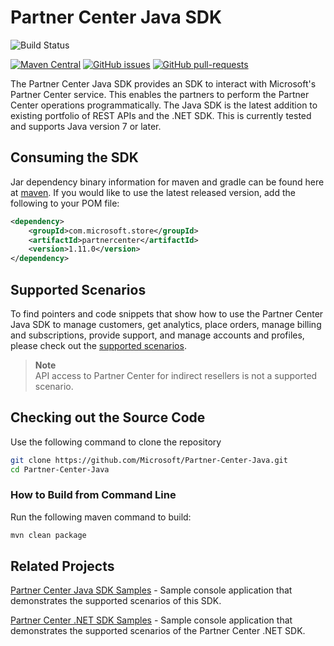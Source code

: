 # Partner Center Java SDK

![Build Status](https://dev.azure.com/partnercenter/sdk/_apis/build/status/partner-center-java-CI)

[![Maven Central](https://img.shields.io/maven-central/v/com.microsoft.store/partnercenter.svg?label=Maven%20Central)](https://search.maven.org/search?q=g:%22com.microsoft.store%22%20AND%20a:%22partnercenter%22) [![GitHub issues](https://img.shields.io/github/issues/Microsoft/Partner-Center-Java.svg)](https://github.com/Microsoft/Partner-Center-Java/issues/) [![GitHub pull-requests](https://img.shields.io/github/issues-pr/Microsoft/Partner-Center-Java.svg)](https://gitHub.com/Microsoft/Partner-Center-Java/pull/)

The Partner Center Java SDK provides an SDK to interact with Microsoft's Partner Center service. This enables the partners to perform the Partner Center operations programmatically. The Java SDK is the latest addition to existing portfolio of REST APIs and the .NET SDK. This is currently tested and supports Java version 7 or later.

## Consuming the SDK

Jar dependency binary information for maven and gradle can be found here at [maven](https://mvnrepository.com/artifact/com.microsoft.store/partnercenter). If you would like to use the latest released version, add the following to your POM file:

```xml
<dependency>
    <groupId>com.microsoft.store</groupId>
    <artifactId>partnercenter</artifactId>
    <version>1.11.0</version>
</dependency>
```

## Supported Scenarios

To find pointers and code snippets that show how to use the Partner Center Java SDK to manage customers, get analytics, place orders, manage billing and subscriptions, provide support, and manage accounts and profiles, please check out the [supported scenarios](https://docs.microsoft.com/partner-center/develop/scenarios).

> **Note**  
> API access to Partner Center for indirect resellers is not a supported scenario.

## Checking out the Source Code

Use the following command to clone the repository

```bash
git clone https://github.com/Microsoft/Partner-Center-Java.git
cd Partner-Center-Java
```

### How to Build from Command Line

Run the following maven command to build:

```bash
mvn clean package
```

## Related Projects

[Partner Center Java SDK Samples](https://github.com/Microsoft/Partner-Center-Java-Samples) - Sample console application that demonstrates the supported scenarios of this SDK.

[Partner Center .NET SDK Samples](https://github.com/PartnerCenterSamples/Partner-Center-SDK-Samples) - Sample console application that demonstrates the supported scenarios of the Partner Center .NET SDK.